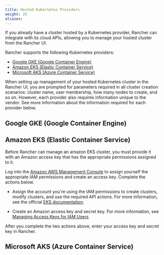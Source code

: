 ```yaml
---
title: Hosted Kubernetes Providers
weight: 25
aliases:
---
```


If you already have a cluster hosted by a Kubernetes provider, Rancher can integrate with its cloud APIs, allowing you to manage your hosted cluster from the Rancher UI.

Rancher supports the following Kubernetes providers:

<!-- TOC -->

- [Google GKE (Google Container Engine)](#google-gke-google-container-engine)
- [Amazon EKS (Elastic Container Service)](#amazon-eks-elastic-container-service)
- [Microsoft AKS (Azure Container Service)](#microsoft-aks-azure-container-service)

<!-- /TOC -->

When setting up management of your hosted Kubernetes cluster in the Rancher UI, you are prompted for parameters required in all cluster creation scenarios: cluster name, user membership, how many nodes to create, and so on. However, each provider also requires information unique to the vendor. See more information about the information required for each provider below.

## Google GKE (Google Container Engine)

## Amazon EKS (Elastic Container Service)

Before Rancher can manage an amazon EKS cluster, you must provide it with an Amazon access key that has the appropriate permissions assigned to it.

Log into the [Amazon AWS Management Console](https://aws.amazon.com/console/) to assign yourself the appropriate IAM permissions and create an access key. Complete the actions below.

- Assign the account you're using the IAM permissions to create clusters, modify clusters, and use the required API actions. For more information, see the official [EKS documentation](https://docs.aws.amazon.com/eks/latest/userguide/IAM_policies.html).

- Create an Amazon access key and secret key. For more information, see [Managing Access Keys for IAM Users](https://docs.aws.amazon.com/IAM/latest/UserGuide/id_credentials_access-keys.html)

After you complete the two actions above, enter your access key and secret key in Rancher.

## Microsoft AKS (Azure Container Service)